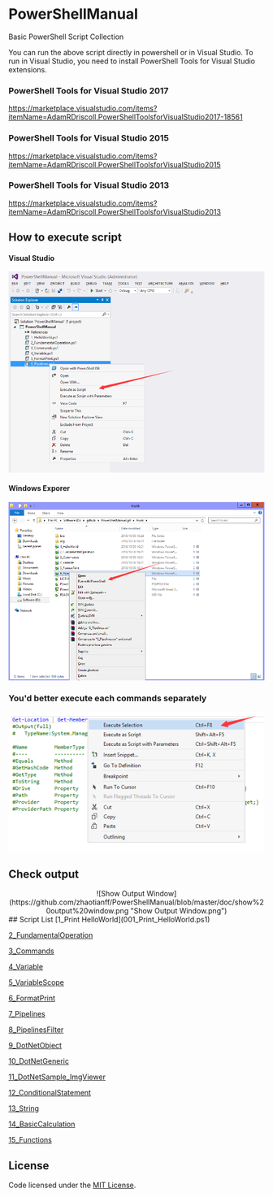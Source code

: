 # PowerShellManual
Basic PowerShell Script Collection

You can run the above script directly in powershell or in Visual Studio. To run in Visual Studio, you need to install PowerShell Tools for Visual Studio extensions.

### PowerShell Tools for Visual Studio 2017
https://marketplace.visualstudio.com/items?itemName=AdamRDriscoll.PowerShellToolsforVisualStudio2017-18561
### PowerShell Tools for Visual Studio 2015
https://marketplace.visualstudio.com/items?itemName=AdamRDriscoll.PowerShellToolsforVisualStudio2015
### PowerShell Tools for Visual Studio 2013
https://marketplace.visualstudio.com/items?itemName=AdamRDriscoll.PowerShellToolsforVisualStudio2013

## How to execute script
#### Visual Studio
![In Visual Studio](https://github.com/zhaotianff/PowerShellManual/blob/master/doc/in%20visual%20studio.png "In Visual Studio.png")  
#### Windows Exporer
![In Windows Explorer](https://github.com/zhaotianff/PowerShellManual/blob/master/doc/in%20window%20explorer.png "In Windows Explorer")  
### You'd better execute each commands separately
![Execute Selection](https://github.com/zhaotianff/PowerShellManual/blob/master/doc/execute%20selection.png "Execute Selection.png")  
## Check output
<div align="center">![Show Output Window](https://github.com/zhaotianff/PowerShellManual/blob/master/doc/show%20output%20window.png "Show Output Window.png")</div>  
## Script List
  [1_Print HelloWorld](001_Print_HelloWorld.ps1)
  
  [2_FundamentalOperation](002_FundamentalOperation.ps1)
  
  [3_Commands](003_Commands.ps1)
  
  [4_Variable](004_Variable.ps1)
  
  [5_VariableScope](005_VariableScope.ps1)
  
  [6_FormatPrint](006_FormatPrint.ps1)
  
  [7_Pipelines](007_Pipelines.ps1)
  
  [8_PipelinesFilter](008_PipelinesFilter.ps1)
  
  [9_DotNetObject](009_DotNetObject.ps1)
  
  [10_DotNetGeneric](010_DotNetGeneric.ps1)
  
  [11_DotNetSample_ImgViewer](011_DotNetSample_ImgViewer.ps1)
  
  [12_ConditionalStatement](012_ConditionalStatement.ps1)
  
  [13_String](013_String.ps1)
  
  [14_BasicCalculation](014_BasicCalculation.ps1)
  
  [15_Functions](015_Functions.ps1)


## License

Code licensed under the [MIT License](LICENSE).
